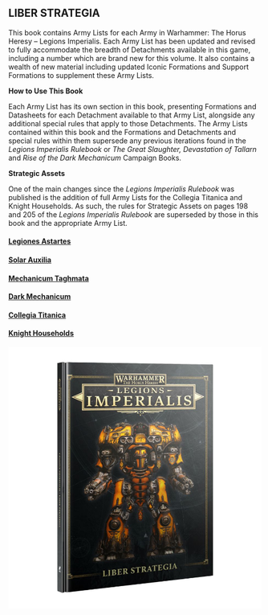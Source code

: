 ## LIBER STRATEGIA

This book contains Army Lists for each Army in Warhammer: The Horus Heresy – Legions Imperialis. Each Army List has been updated and revised to fully accommodate the breadth of Detachments available in this game, including a number which are brand new for this volume. It also contains a wealth of new material including updated Iconic Formations and Support Formations to supplement these Army Lists.

**How to Use This Book**

Each Army List has its own section in this book, presenting Formations and Datasheets for each Detachment available to that Army List, alongside any additional special rules that apply to those Detachments. The Army Lists contained within this book and the Formations and Detachments and special rules within them supersede any previous iterations found in the *Legions Imperialis Rulebook* or *The Great Slaughter, Devastation of Tallarn* and *Rise of the Dark Mechanicum* Campaign Books.

**Strategic Assets**

One of the main changes since the *Legions Imperialis Rulebook* was published is the addition of full Army Lists for the Collegia Titanica and Knight Households. As such, the rules for Strategic Assets on pages 198 and 205 of the *Legions Imperialis Rulebook* are superseded by those in this book and the appropriate Army List.

#### [Legiones Astartes](legiones_astartes/index.md)
#### [Solar Auxilia](solar_auxilia/index.md)
#### [Mechanicum Taghmata](mechanicum_taghmata/index.md)
#### [Dark Mechanicum](dark_mechanicum/index.md)
#### [Collegia Titanica](collegia_titanica/index.md)
#### [Knight Households](knight_households/index.md)

![](../media/factions/LegionsImperialisLiberStrategiaHBBook1.jpg)